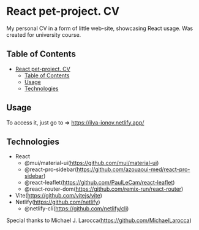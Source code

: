 # React pet-project. CV
My personal CV in a form of little web-site, showcasing React usage. Was created for university course.

## Table of Contents
- [React pet-project. CV](#react-pet-project-cv)
  - [Table of Contents](#table-of-contents)
  - [Usage](#usage)
  - [Technologies](#technologies)

## Usage
To access it, just go to => https://ilya-ionov.netlify.app/

## Technologies
- React
  - @mui/material-ui(https://github.com/mui/material-ui) 
  - @react-pro-sidebar(https://github.com/azouaoui-med/react-pro-sidebar)
  - @react-leaflet(https://github.com/PaulLeCam/react-leaflet)
  - @react-router-dom(https://github.com/remix-run/react-router)
- Vite(https://github.com/vitejs/vite)
- Netlify(https://github.com/netlify)
  - @netlify-cli(https://github.com/netlify/cli)

Special thanks to Michael J. Larocca(https://github.com/MichaelLarocca)